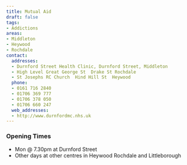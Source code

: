 ```yaml
---
title: Mutual Aid
draft: false
tags:
- Addictions
areas:
- Middleton
- Heywood
- Rochdale
contact:
  addresses:
  - Durnford Street Health Clinic, Durnford Street, Middleton
  - High Level Great George St  Drake St Rochdale
  - St Josephs RC Church  Hind Hill St  Heywood
  phone:
  - 0161 716 2840
  - 01706 369 777
  - 01706 378 050
  - 01706 660 247
  web_addresses:
  - http://www.durnfordmc.nhs.uk
---
```


### Opening Times
* Mon @ 7.30pm at Durnford Street
* Other days at other centres in Heywood Rochdale and Littleborough


